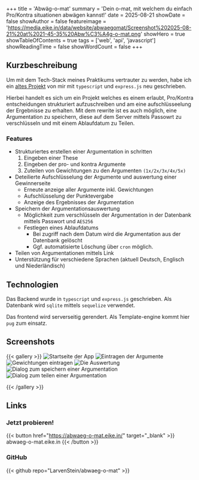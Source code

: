 +++
title = 'Abwäg-o-mat'
summary = 'Dein o-mat, mit welchem du einfach Pro/Kontra situationen abwägen kannst!'
date = 2025-08-21
showDate = false
showAuthor = false
featureimage = 'https://media.eike.in/data/website/abwaegomat/Screenshot%202025-08-21%20at%2021-45-35%20Abw%C3%A4g-o-mat.png'
showHero = true
showTableOfContents = true
tags = ['web', 'api', 'javascript']
showReadingTime = false
showWordCount = false
+++

## Kurzbeschreibung
Um mit dem Tech-Stack meines Praktikums vertrauter zu werden, habe ich ein [altes Projekt](https://github.com/LarvenStein/abwaeg-o-mat/tree/legacy) von mir mit `typescript` und `express.js` neu geschrieben. 

Hierbei handelt es sich um ein Projekt welches es einem erlaubt, Pro/Kontra entscheidungen strukturiert aufzuschreiben und am eine aufschlüsseelung der Ergebnisse zu erhalten. 
Mit dem rewrite ist es auch möglich, eine Argumentation zu speichern, diese auf dem Server mittels Passowrt zu verschlüsseln und mit einem Ablaufdatum zu Teilen.

### Features
* Strukturiertes erstellen einer Argumentation in schritten
    1. Eingeben einer These
    2. Eingeben der pro- und kontra Argumente
    3. Zuteilen von Gewichtungen zu den Argumenten `(1x/2x/3x/4x/5x)`
* Deteilierte Aufschlüsselung der Argumente und auswertung einer Gewinnerseite
    * Erneute anzeige aller Argumente inkl. Gewichtungen
    * Aufschlüsselung der Punktevergabe
    * Anzeige des Ergebnisses der Argumentation
* Speichern der Argumentationsauswertung
    * Möglichkeit zum verschlüsseln der Argumentation in der Datenbank mittels Passwort und `AES256`
    * Festlegen eines Ablaufdatums
        * Bei zugriff nach dem Datum wird die Argumentation aus der Datenbank gelöscht
        * Ggf. automatisierte Löschung über `cron` möglich.
* Teilen von Argumentationen mittels Link
* Unterstützung für verschiedene Sprachen (aktuell Deutsch, Englisch und Niederländisch)

## Technologien
Das Backend wurde in `typescript` und `express.js` geschrieben. Als Datenbank wird `sqlite` mittels `sequelize` verwendet.

Das frontend wird serverseitig gerendert. Als Template-engine kommt hier `pug` zum einsatz.

## Screenshots
{{< gallery >}}
  <img src="https://media.eike.in/data/website/abwaegomat/de/Screenshot%202025-08-24%20at%2012-19-21%20Abw%C3%A4g-o-mat.png" class="grid-w50" alt="Startseite der App" />
  <img src="https://media.eike.in/data/website/abwaegomat/de/Screenshot%202025-08-24%20at%2012-18-28%20Abw%C3%A4g-o-mat.png" class="grid-w50" alt="Eintragen der Argumente" />
  <img src="https://media.eike.in/data/website/abwaegomat/de/Screenshot%202025-08-24%20at%2012-18-42%20Abw%C3%A4g-o-mat.png" class="grid-w50" alt="Gewichtungen eintragen" />
  <img src="https://media.eike.in/data/website/abwaegomat/de/Screenshot%202025-08-24%20at%2012-18-52%20Abw%C3%A4g-o-mat.png" class="grid-w50" alt="Die Auswertung" />
  <img src="https://media.eike.in/data/website/abwaegomat/de/Screenshot%202025-08-24%20at%2012-19-01%20Abw%C3%A4g-o-mat.png" class="grid-w50" alt="Dialog zum speichern einer Argumentation" />
  <img src="https://media.eike.in/data/website/abwaegomat/de/Screenshot%202025-08-24%20at%2012-26-05%20Abw%C3%A4g-o-mat.png" class="grid-w50" alt="Dialog zum teilen einer Argumentation" />

{{< /gallery >}}


## Links

### Jetzt probieren!
{{< button href="https://abwaeg-o-mat.eike.in/" target="_blank" >}}
abwaeg-o-mat.eike.in
{{< /button >}}

### GitHub
{{< github repo="LarvenStein/abwaeg-o-mat" >}}
